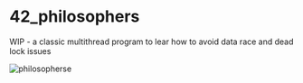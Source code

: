 # 42_philosophers
WIP - a classic multithread program to lear how to avoid data race and dead lock issues


![philosopherse](https://github.com/user-attachments/assets/3a5e657f-80cf-4da6-accd-279d1fdc21da)
